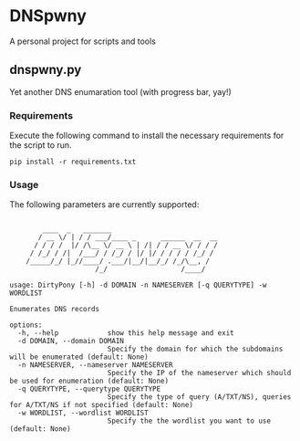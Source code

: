 # DNSpwny
A personal project for scripts and tools
## dnspwny.py
Yet another DNS enumaration tool (with progress bar, yay!)
### Requirements
Execute the following command to install the necessary requirements for the script to run.
```
pip install -r requirements.txt
```
### Usage
The following parameters are currently supported:
```

        ____  _   _______                          
       / __ \/ | / / ___/____ _      ______  __  __
      / / / /  |/ /\__ \/ __ \ | /| / / __ \/ / / /
     / /_/ / /|  /___/ / /_/ / |/ |/ / / / / /_/ / 
    /_____/_/ |_//____/ .___/|__/|__/_/ /_/\__, /  
                     /_/                  /____/   
	
usage: DirtyPony [-h] -d DOMAIN -n NAMESERVER [-q QUERYTYPE] -w WORDLIST

Enumerates DNS records

options:
  -h, --help            show this help message and exit
  -d DOMAIN, --domain DOMAIN
                        Specify the domain for which the subdomains will be enumerated (default: None)
  -n NAMESERVER, --nameserver NAMESERVER
                        Specify the IP of the nameserver which should be used for enumeration (default: None)
  -q QUERYTYPE, --querytype QUERYTYPE
                        Specify the type of query (A/TXT/NS), queries for A/TXT/NS if not specified (default: None)
  -w WORDLIST, --wordlist WORDLIST
                        Specify the the wordlist you want to use (default: None)

```
